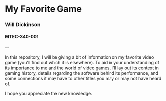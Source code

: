 # My Favorite Game
### Will Dickinson
#### MTEC-340-001
--

In this repository, I will be giving a bit of information on my favorite video game (you'll find out which it is elsewhere). To aid in your understanding of its importance to me and the world of video games, I'll lay out its context in gaming history, details regarding the software behind its performance, and some connections it may have to other titles you may or may not have heard of. 

I hope you appreciate the new knowledge. 